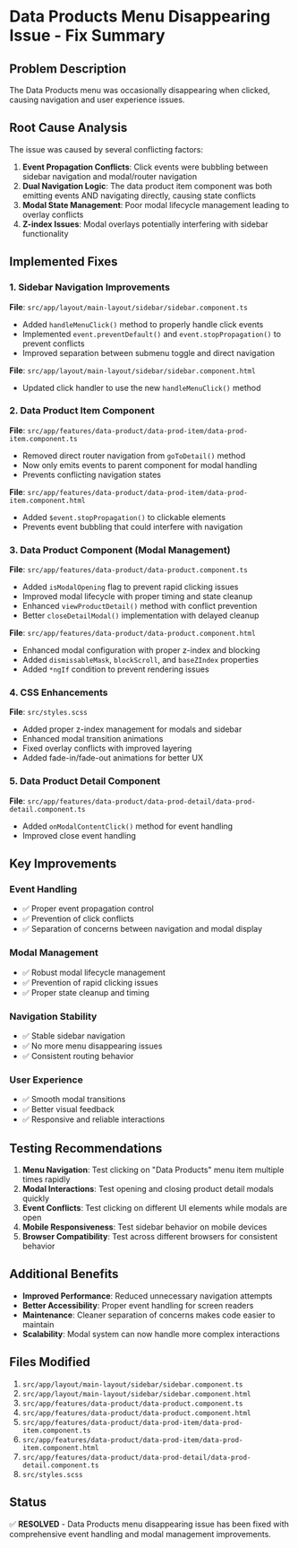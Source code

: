 # Data Products Menu Disappearing Issue - Fix Summary

## Problem Description
The Data Products menu was occasionally disappearing when clicked, causing navigation and user experience issues.

## Root Cause Analysis
The issue was caused by several conflicting factors:

1. **Event Propagation Conflicts**: Click events were bubbling between sidebar navigation and modal/router navigation
2. **Dual Navigation Logic**: The data product item component was both emitting events AND navigating directly, causing state conflicts
3. **Modal State Management**: Poor modal lifecycle management leading to overlay conflicts
4. **Z-index Issues**: Modal overlays potentially interfering with sidebar functionality

## Implemented Fixes

### 1. Sidebar Navigation Improvements
**File**: `src/app/layout/main-layout/sidebar/sidebar.component.ts`
- Added `handleMenuClick()` method to properly handle click events
- Implemented `event.preventDefault()` and `event.stopPropagation()` to prevent conflicts
- Improved separation between submenu toggle and direct navigation

**File**: `src/app/layout/main-layout/sidebar/sidebar.component.html`
- Updated click handler to use the new `handleMenuClick()` method

### 2. Data Product Item Component
**File**: `src/app/features/data-product/data-prod-item/data-prod-item.component.ts`
- Removed direct router navigation from `goToDetail()` method
- Now only emits events to parent component for modal handling
- Prevents conflicting navigation states

**File**: `src/app/features/data-product/data-prod-item/data-prod-item.component.html`
- Added `$event.stopPropagation()` to clickable elements
- Prevents event bubbling that could interfere with navigation

### 3. Data Product Component (Modal Management)
**File**: `src/app/features/data-product/data-product.component.ts`
- Added `isModalOpening` flag to prevent rapid clicking issues
- Improved modal lifecycle with proper timing and state cleanup
- Enhanced `viewProductDetail()` method with conflict prevention
- Better `closeDetailModal()` implementation with delayed cleanup

**File**: `src/app/features/data-product/data-product.component.html`
- Enhanced modal configuration with proper z-index and blocking
- Added `dismissableMask`, `blockScroll`, and `baseZIndex` properties
- Added `*ngIf` condition to prevent rendering issues

### 4. CSS Enhancements
**File**: `src/styles.scss`
- Added proper z-index management for modals and sidebar
- Enhanced modal transition animations
- Fixed overlay conflicts with improved layering
- Added fade-in/fade-out animations for better UX

### 5. Data Product Detail Component
**File**: `src/app/features/data-product/data-prod-detail/data-prod-detail.component.ts`
- Added `onModalContentClick()` method for event handling
- Improved close event handling

## Key Improvements

### Event Handling
- ✅ Proper event propagation control
- ✅ Prevention of click conflicts
- ✅ Separation of concerns between navigation and modal display

### Modal Management
- ✅ Robust modal lifecycle management
- ✅ Prevention of rapid clicking issues
- ✅ Proper state cleanup and timing

### Navigation Stability
- ✅ Stable sidebar navigation
- ✅ No more menu disappearing issues
- ✅ Consistent routing behavior

### User Experience
- ✅ Smooth modal transitions
- ✅ Better visual feedback
- ✅ Responsive and reliable interactions

## Testing Recommendations

1. **Menu Navigation**: Test clicking on "Data Products" menu item multiple times rapidly
2. **Modal Interactions**: Test opening and closing product detail modals quickly
3. **Event Conflicts**: Test clicking on different UI elements while modals are open
4. **Mobile Responsiveness**: Test sidebar behavior on mobile devices
5. **Browser Compatibility**: Test across different browsers for consistent behavior

## Additional Benefits

- **Improved Performance**: Reduced unnecessary navigation attempts
- **Better Accessibility**: Proper event handling for screen readers
- **Maintenance**: Cleaner separation of concerns makes code easier to maintain
- **Scalability**: Modal system can now handle more complex interactions

## Files Modified

1. `src/app/layout/main-layout/sidebar/sidebar.component.ts`
2. `src/app/layout/main-layout/sidebar/sidebar.component.html`
3. `src/app/features/data-product/data-product.component.ts`
4. `src/app/features/data-product/data-product.component.html`
5. `src/app/features/data-product/data-prod-item/data-prod-item.component.ts`
6. `src/app/features/data-product/data-prod-item/data-prod-item.component.html`
7. `src/app/features/data-product/data-prod-detail/data-prod-detail.component.ts`
8. `src/styles.scss`

## Status
✅ **RESOLVED** - Data Products menu disappearing issue has been fixed with comprehensive event handling and modal management improvements.
